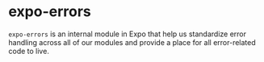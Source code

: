 # expo-errors

`expo-errors` is an internal module in Expo that help us standardize error handling across all of our modules and provide a place for all error-related code to live.
